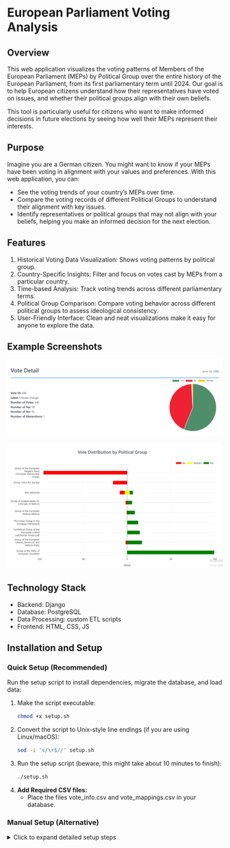 # European Parliament Voting Analysis

## Overview

This web application visualizes the voting patterns of Members of the European Parliament (MEPs) by Political Group over the entire history of the European Parliament, from its first parliamentary term until 2024. Our goal is to help European citizens understand how their representatives have voted on issues, and whether their political groups align with their own beliefs.

This tool is particularly useful for citizens who want to make informed decisions in future elections by seeing how well their MEPs represent their interests.

## Purpose

Imagine you are a German citizen. You might want to know if your MEPs have been voting in alignment with your values and preferences. With this web application, you can:

- See the voting trends of your country’s MEPs over time.
- Compare the voting records of different Political Groups to understand their alignment with key issues.
- Identify representatives or political groups that may not align with your beliefs, helping you make an informed decision for the next election.

## Features

1. Historical Voting Data Visualization: Shows voting patterns by political group.
2. Country-Specific Insights: Filter and focus on votes cast by MEPs from a particular country.
3. Time-based Analysis: Track voting trends across different parliamentary terms.
4. Political Group Comparison: Compare voting behavior across different political groups to assess ideological consistency.
5. User-Friendly Interface: Clean and neat visualizations make it easy for anyone to explore the data.

## Example Screenshots

![list create](documentation/vote-detail.png)

![list](documentation/vote-by-political-group.png)

## Technology Stack

- Backend: Django
- Database: PostgreSQL
- Data Processing: custom ETL scripts
- Frontend: HTML, CSS, JS

## Installation and Setup

### Quick Setup (Recommended)

Run the setup script to install dependencies, migrate the database, and load data:

1. Make the script executable:
   ```bash
   chmod +x setup.sh
   ```
2. Convert the script to Unix-style line endings (if you are using Linux/macOS):
   ```bash
   sed -i 's/\r$//' setup.sh
3. Run the setup script (beware, this might take about 10 minutes to finish):
   ```bash
   ./setup.sh
   ```
4. **Add Required CSV files:**
   - Place the files vote_info.csv and vote_mappings.csv in your database.

### Manual Setup (Alternative)

<details>
<summary>Click to expand detailed setup steps</summary>

1. **Clone the repository:**

   - `git clone https://github.com/matija13795/parliament-votes`

2. **Navigate to the project directory:**

   - `cd parliament-votes`

3. **Install dependencies:**

   - `pip install -r requirements.txt`

4. **Database Initialization:**

   - Create a PostgreSQL database called `my_database`.
   - Update the database configuration in `django_project/settings.py`:
     - On line 83, set `PASSWORD` to your PostgreSQL password.

5. **Run migrations and load initial data:**

   - In the project’s root directory, run the following commands:
     ```bash
     python manage.py makemigrations
     python manage.py migrate
     ```
   - Load MEP data and voting information into the database:
     ```bash
     python manage.py import-mep-data
     python manage.py import-mep-membership-data
     python manage.py import_votes
     ```

6. **Add Required CSV Files:**

   - Place the files `vote_info.csv` and `vote_mappings.csv` in your database.
   - If you’re using PG Admin, you can drag and drop them, or run these commands in your terminal (replace `{PATH_TO_CSV}` with the path to each CSV file on your local machine):
     ```sql
     COPY core_voteinfo(vote_id, code, interinstitutional_file_no, committee_responsible, label, main_policy_issue, date, caller, rapporteur) FROM '{PATH_TO_CSV}' DELIMITER ',' CSV HEADER;
     ```
     ```sql
     COPY core_votemapping(vote_id, mep_id, vote_type) FROM '{PATH_TO_CSV}' DELIMITER ',' CSV HEADER;
     ```

7. **Start the server:**

   ```bash
   python manage.py runserver
   ```

8. **Access the application:**
   - Open your browser and go to [http://localhost:8000](http://localhost:8000) to access the web application.

</details>

